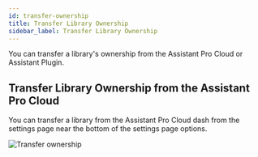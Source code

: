 ```yaml
---
id: transfer-ownership
title: Transfer Library Ownership
sidebar_label: Transfer Library Ownership
---
```


You can transfer a library's ownership from the Assistant Pro Cloud or Assistant Plugin.  

## Transfer Library Ownership from the Assistant Pro Cloud

You can transfer a library from the Assistant Pro Cloud dash from the settings page near the bottom of the settings page options.

![Transfer ownership](/img/assistant/cloud--account-settings--transfer-ownership--1.jpg)

